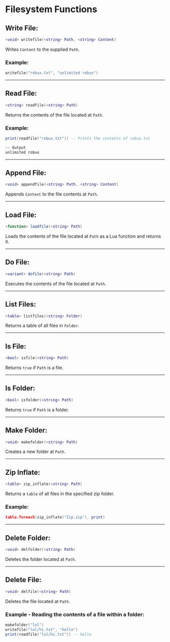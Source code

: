# Filesystem Functions

## Write File:
```lua
<void> writefile(<string> Path, <string> Content)
```
Writes `Content` to the supplied `Path`.

### Example:
```lua
writefile("robux.txt", "unlimited robux")
```

---

## Read File:
```lua
<string> readfile(<string> Path)
```
Returns the contents of the file located at `Path`.

### Example:
```lua
print(readfile("robux.txt")) -- Prints the contents of robux.txt
```
```txt
-- Output
unlimited robux
```

---

## Append File:
```lua
<void> appendfile(<string> Path, <string> Content)
```
Appends `Content` to the file contents at `Path`.

---

## Load File:
```lua
<function> loadfile(<string> Path)
```
Loads the contents of the file located at `Path` as a Lua function and returns it.

---

## Do File:
```lua
<variant> dofile(<string> Path)
```
Executes the contents of the file located at `Path`.

---

## List Files:
```lua
<table> listfiles(<string> Folder)
```
Returns a table of all files in `Folder`.

---

## Is File:
```lua
<bool> isfile(<string> Path)
```
Returns `true` if `Path` is a file.

---

## Is Folder:
```lua
<bool> isfolder(<string> Path)
```
Returns `true` if `Path` is a folder.

---

## Make Folder:
```lua
<void> makefolder(<string> Path)
```
Creates a new folder at `Path`.

---

## Zip Inflate:
```lua
<table> zip_inflate(<string> Path)
```
Returns a `table` of all files in the specified zip folder.

### Example:
```lua
table.foreach(zip_inflate("Zip.zip"), print)
```

---

## Delete Folder:
```lua
<void> delfolder(<string> Path)
```
Deletes the folder located at `Path`.

---

## Delete File:
```lua
<void> delfile(<string> Path)
```
Deletes the file located at `Path`.

### Example - Reading the contents of a file within a folder:
```lua
makefolder("lol")
writefile("lol/hi.txt", "hello")
print(readfile("lol/hi.txt")) -- hello
```